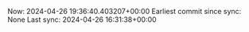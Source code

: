 Now: 2024-04-26 19:36:40.403207+00:00 Earliest commit since sync: None Last sync: 2024-04-26 16:31:38+00:00
